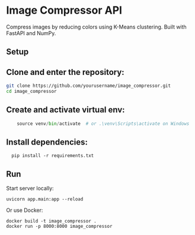 
# Image Compressor API

Compress images by reducing colors using K-Means clustering. Built with FastAPI and NumPy.

## Setup

## Clone and enter the repository:

```bash
git clone https://github.com/yourusername/image_compressor.git
cd image_compressor
```

## Create and activate virtual env:
``` python -m venv venv
	source venv/bin/activate  # or .\venv\Scripts\activate on Windows
```
## Install dependencies:
	  pip install -r requirements.txt
	  
## Run
Start server locally:

	uvicorn app.main:app --reload

Or use Docker:

	docker build -t image_compressor .
	docker run -p 8000:8000 image_compressor

